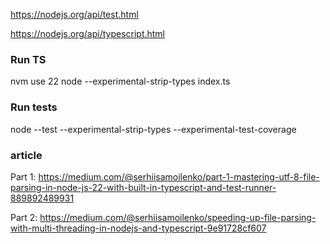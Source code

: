 https://nodejs.org/api/test.html

https://nodejs.org/api/typescript.html

### Run TS
nvm use 22
node --experimental-strip-types index.ts

### Run tests
node --test --experimental-strip-types --experimental-test-coverage

### article
Part 1: https://medium.com/@serhiisamoilenko/part-1-mastering-utf-8-file-parsing-in-node-js-22-with-built-in-typescript-and-test-runner-889892489931

Part 2: https://medium.com/@serhiisamoilenko/speeding-up-file-parsing-with-multi-threading-in-nodejs-and-typescript-9e91728cf607
